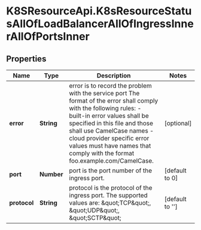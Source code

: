 # K8SResourceApi.K8sResourceStatusAllOfLoadBalancerAllOfIngressInnerAllOfPortsInner

## Properties

Name | Type | Description | Notes
------------ | ------------- | ------------- | -------------
**error** | **String** | error is to record the problem with the service port The format of the error shall comply with the following rules: - built-in error values shall be specified in this file and those shall use   CamelCase names - cloud provider specific error values must have names that comply with the   format foo.example.com/CamelCase. | [optional] 
**port** | **Number** | port is the port number of the ingress port. | [default to 0]
**protocol** | **String** | protocol is the protocol of the ingress port. The supported values are: \&quot;TCP\&quot;, \&quot;UDP\&quot;, \&quot;SCTP\&quot; | [default to &#39;&#39;]


